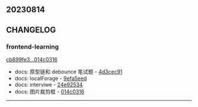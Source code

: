 ## 20230814

## CHANGELOG

### frontend-learning

[cb899fe3...014c0316](https://github.com/zhbhun/frontend-learning/compare/cb899fe3...014c0316)

* docs: 原型链和 debounce 笔试题 - [4d3cec91](https://github.com/zhbhun/frontend-learning/commit/4d3cec9152d2e64018fbf9e699d9507c07003823)
* docs: localForage - [9efa5eed](https://github.com/zhbhun/frontend-learning/commit/9efa5eed7eda79dbac790ad12a3d3a181a1d6897)
* docs: interviwe - [24e92534](https://github.com/zhbhun/frontend-learning/commit/24e9253440d15513051387c57d6324ffdc2a38c9)
* docs: 图片裁剪框 - [014c0316](https://github.com/zhbhun/frontend-learning/commit/014c0316de92bae0a9a31b895e44cdfd5f019cda)

---

